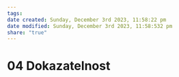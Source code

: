```yaml
---
tags: 
date created: Sunday, December 3rd 2023, 11:58:22 pm
date modified: Sunday, December 3rd 2023, 11:58:532 pm
share: "true"
---
```


# 04 Dokazatelnost